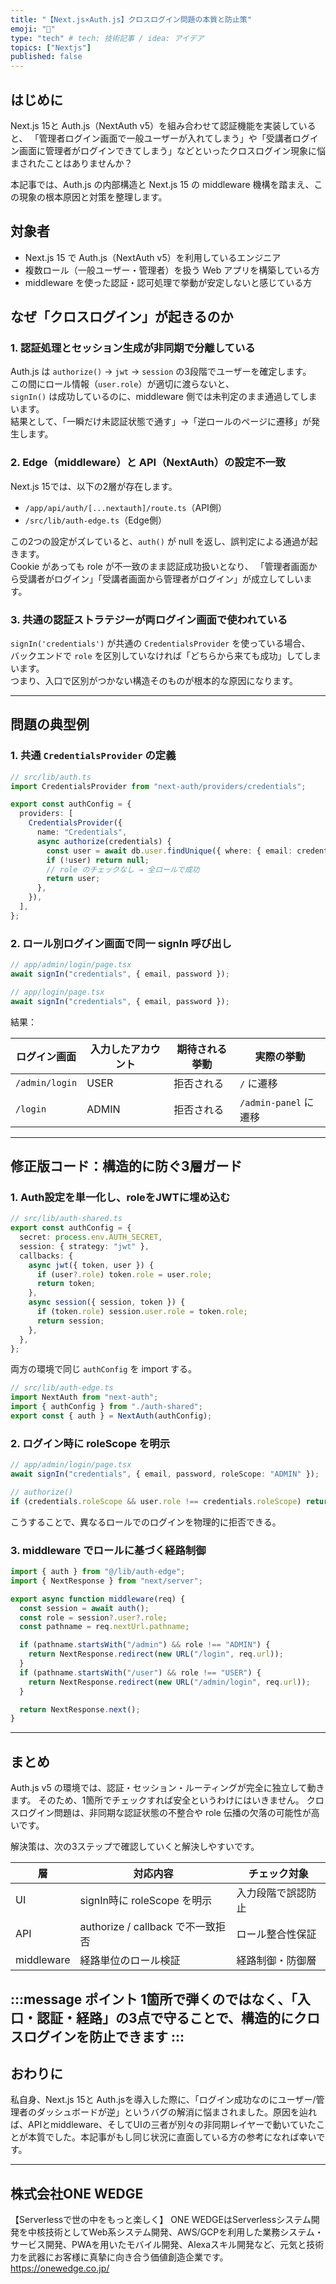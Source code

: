 ```yaml
---
title: "【Next.js×Auth.js】クロスログイン問題の本質と防止策"
emoji: "📘"
type: "tech" # tech: 技術記事 / idea: アイデア
topics: ["Nextjs"]
published: false
---
```


## はじめに
Next.js 15と Auth.js（NextAuth v5）を組み合わせて認証機能を実装していると、
「管理者ログイン画面で一般ユーザーが入れてしまう」や「受講者ログイン画面に管理者がログインできてしまう」などといったクロスログイン現象に悩まされたことはありませんか？

本記事では、Auth.js の内部構造と Next.js 15 の middleware 機構を踏まえ、この現象の根本原因と対策を整理します。

## 対象者
- Next.js 15 で Auth.js（NextAuth v5）を利用しているエンジニア
- 複数ロール（一般ユーザー・管理者）を扱う Web アプリを構築している方
- middleware を使った認証・認可処理で挙動が安定しないと感じている方

## なぜ「クロスログイン」が起きるのか

### 1. 認証処理とセッション生成が非同期で分離している

Auth.js は `authorize()` → `jwt` → `session` の3段階でユーザーを確定します。  
この間にロール情報（`user.role`）が適切に渡らないと、  
`signIn()` は成功しているのに、middleware 側では未判定のまま通過してしまいます。  
結果として、「一瞬だけ未認証状態で通す」→「逆ロールのページに遷移」が発生します。

### 2. Edge（middleware）と API（NextAuth）の設定不一致

Next.js 15では、以下の2層が存在します。

- `/app/api/auth/[...nextauth]/route.ts`（API側）
- `/src/lib/auth-edge.ts`（Edge側）

この2つの設定がズレていると、`auth()` が null を返し、誤判定による通過が起きます。  
Cookie があっても role が不一致のまま認証成功扱いとなり、 
「管理者画面から受講者がログイン」「受講者画面から管理者がログイン」が成立してしいます。

### 3. 共通の認証ストラテジーが両ログイン画面で使われている

`signIn('credentials')` が共通の `CredentialsProvider` を使っている場合、  
バックエンドで `role` を区別していなければ「どちらから来ても成功」してしまいます。  
つまり、入口で区別がつかない構造そのものが根本的な原因になります。

---

## 問題の典型例

### 1. 共通 `CredentialsProvider` の定義

```ts
// src/lib/auth.ts
import CredentialsProvider from "next-auth/providers/credentials";

export const authConfig = {
  providers: [
    CredentialsProvider({
      name: "Credentials",
      async authorize(credentials) {
        const user = await db.user.findUnique({ where: { email: credentials.email } });
        if (!user) return null;
        // role のチェックなし → 全ロールで成功
        return user;
      },
    }),
  ],
};
````

### 2. ロール別ログイン画面で同一 signIn 呼び出し

```ts
// app/admin/login/page.tsx
await signIn("credentials", { email, password });

// app/login/page.tsx
await signIn("credentials", { email, password });
```

結果：

| ログイン画面         | 入力したアカウント | 期待される挙動 | 実際の挙動              |
| -------------- | --------- | ------- | ------------------ |
| `/admin/login` | USER      | 拒否される   | `/` に遷移            |
| `/login`       | ADMIN     | 拒否される   | `/admin-panel` に遷移 |

---

## 修正版コード：構造的に防ぐ3層ガード

### 1. Auth設定を単一化し、roleをJWTに埋め込む

```ts
// src/lib/auth-shared.ts
export const authConfig = {
  secret: process.env.AUTH_SECRET,
  session: { strategy: "jwt" },
  callbacks: {
    async jwt({ token, user }) {
      if (user?.role) token.role = user.role;
      return token;
    },
    async session({ session, token }) {
      if (token.role) session.user.role = token.role;
      return session;
    },
  },
};
```

両方の環境で同じ `authConfig` を import する。

```ts
// src/lib/auth-edge.ts
import NextAuth from "next-auth";
import { authConfig } from "./auth-shared";
export const { auth } = NextAuth(authConfig);
```

### 2. ログイン時に roleScope を明示

```ts
// app/admin/login/page.tsx
await signIn("credentials", { email, password, roleScope: "ADMIN" });

// authorize()
if (credentials.roleScope && user.role !== credentials.roleScope) return null;
```

こうすることで、異なるロールでのログインを物理的に拒否できる。

### 3. middleware でロールに基づく経路制御

```ts
import { auth } from "@/lib/auth-edge";
import { NextResponse } from "next/server";

export async function middleware(req) {
  const session = await auth();
  const role = session?.user?.role;
  const pathname = req.nextUrl.pathname;

  if (pathname.startsWith("/admin") && role !== "ADMIN") {
    return NextResponse.redirect(new URL("/login", req.url));
  }
  if (pathname.startsWith("/user") && role !== "USER") {
    return NextResponse.redirect(new URL("/admin/login", req.url));
  }

  return NextResponse.next();
}
```

---

## まとめ

Auth.js v5 の環境では、認証・セッション・ルーティングが完全に独立して動きます。
そのため、1箇所でチェックすれば安全というわけにはいきません。
クロスログイン問題は、非同期な認証状態の不整合や role 伝播の欠落の可能性が高いです。

解決策は、次の3ステップで確認していくと解決しやすいです。

| 層          | 対応内容                        | チェック対象    |
| ---------- | --------------------------- | --------- |
| UI         | signIn時に roleScope を明示      | 入力段階で誤認防止 |
| API        | authorize / callback で不一致拒否 | ロール整合性保証  |
| middleware | 経路単位のロール検証                  | 経路制御・防御層  |

:::message
**ポイント**
1箇所で弾くのではなく、「入口・認証・経路」の3点で守ることで、構造的にクロスログインを防止できます
:::
---

## おわりに

私自身、Next.js 15と Auth.jsを導入した際に、「ログイン成功なのにユーザー/管理者のダッシュボードが逆」というバグの解消に悩まされました。原因を辿れば、APIとmiddleware、そしてUIの三者が別々の非同期レイヤーで動いていたことが本質でした。本記事がもし同じ状況に直面している方の参考になれば幸いです。

---

## 株式会社ONE WEDGE
【Serverlessで世の中をもっと楽しく】
ONE WEDGEはServerlessシステム開発を中核技術としてWeb系システム開発、AWS/GCPを利用した業務システム・サービス開発、PWAを用いたモバイル開発、Alexaスキル開発など、元気と技術力を武器にお客様に真摯に向き合う価値創造企業です。
https://onewedge.co.jp/